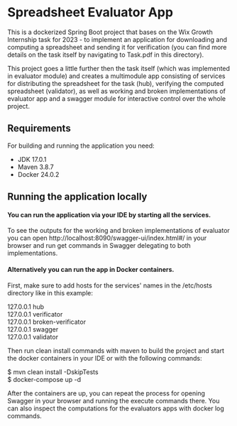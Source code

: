 # Spreadsheet Evaluator App

This is a dockerized Spring Boot project that bases on the Wix Growth Internship task for 2023 - to implement an application for downloading and computing a spreadsheet and sending it for verification (you can find more details on the task itself by navigating to Task.pdf in this directory). 

This project goes a little further then the task itself (which was implemented in evaluator module) and creates a multimodule app consisting of services for distributing the spreadsheet for the task (hub), verifying the computed spreadsheet (validator), as well as working and broken implementations of evaluator app and a swagger module for interactive control over the whole project.

## Requirements
For building and running the application you need:
- JDK 17.0.1
- Maven 3.8.7
- Docker 24.0.2

## Running the application locally
#### You can run the application via your IDE by starting all the services. 
To see the outputs for the working and broken implementations of evaluator you can open http://localhost:8090/swagger-ui/index.html#/ in your browser and run get commands in Swagger delegating to both implementations.

#### Alternatively you can run the app in Docker containers.
First, make sure to add hosts for the services' names in the /etc/hosts directory like in this example:

127.0.0.1       hub                       <br>
127.0.0.1       verificator               <br>
127.0.0.1       broken-verificator        <br>
127.0.0.1       swagger                   <br>
127.0.0.1       validator

Then run clean install commands with maven to build the project and start the docker containers in your IDE or with the following commands:

$ mvn clean install -DskipTests           <br>
$ docker-compose up -d

After the containers are up, you can repeat the process for opening Swagger in your browser and running the execute commands there. You can also inspect the computations for the evaluators apps with docker log commands.